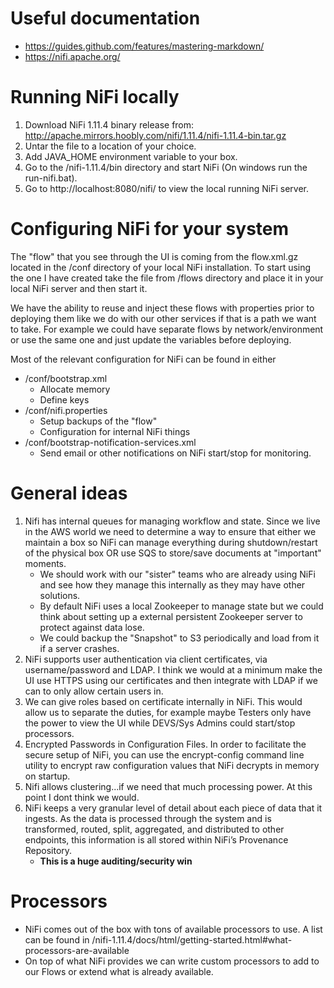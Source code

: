 # Useful documentation
* https://guides.github.com/features/mastering-markdown/
* https://nifi.apache.org/

# Running NiFi locally
1. Download NiFi 1.11.4 binary release from: http://apache.mirrors.hoobly.com/nifi/1.11.4/nifi-1.11.4-bin.tar.gz
2. Untar the file to a location of your choice.
3. Add JAVA_HOME environment variable to your box.
4. Go to the /nifi-1.11.4/bin directory and start NiFi (On windows run the run-nifi.bat).
5. Go to http://localhost:8080/nifi/ to view the local running NiFi server.

# Configuring NiFi for your system
The "flow" that you see through the UI is coming from the flow.xml.gz located in the /conf directory of your local NiFi installation. 
To start using the one I have created take the file from /flows directory and place it in your local NiFi server and then start it.

We have the ability to reuse and inject these flows with properties prior to deploying them like we do with our other services if that is a path
we want to take. For example we could have separate flows by network/environment or use the same one and just update the variables before deploying.

Most of the relevant configuration for NiFi can be found in either
* /conf/bootstrap.xml
    * Allocate memory
    * Define keys
* /conf/nifi.properties
    * Setup backups of the "flow"
    * Configuration for internal NiFi things
* /conf/bootstrap-notification-services.xml
    * Send email or other notifications on NiFi start/stop for monitoring.
    
# General ideas
1. Nifi has internal queues for managing workflow and state. Since we live in the AWS world we need to determine a way to ensure that either we maintain a box 
so NiFi can manage everything during shutdown/restart of the physical box OR use SQS to store/save documents at "important" moments. 
    * We should work with our "sister" teams who are already using NiFi and see how they manage this internally as they may have other solutions. 
    * By default NiFi uses a local Zookeeper to manage state but we could think about setting up a external persistent Zookeeper server to protect against data
     lose.
    * We could backup the "Snapshot" to S3 periodically and load from it if a server crashes.
2. NiFi supports user authentication via client certificates, via username/password and LDAP. I think we would at a minimum make the UI use HTTPS using our 
certificates and then integrate with LDAP if we can to only allow certain users in.
3. We can give roles based on certificate internally in NiFi. This would allow us to separate the duties, for example maybe Testers only have the power to 
view the UI while DEVS/Sys Admins could start/stop processors.
4. Encrypted Passwords in Configuration Files. In order to facilitate the secure setup of NiFi, you can use the encrypt-config command line utility to encrypt 
raw configuration values that NiFi decrypts in memory on startup. 
5. Nifi allows clustering...if we need that much processing power. At this point I dont think we would.
6. NiFi keeps a very granular level of detail about each piece of data that it ingests. As the data is processed through the system and is transformed, routed, 
split, aggregated, and distributed to other endpoints, this information is all stored within NiFi’s Provenance Repository. 
    * **This is a huge auditing/security win**
    
# Processors
* NiFi comes out of the box with tons of available processors to use. A list can be found in /nifi-1.11.4/docs/html/getting-started.html#what-processors-are-available
* On top of what NiFi provides we can write custom processors to add to our Flows or extend what is already available.


